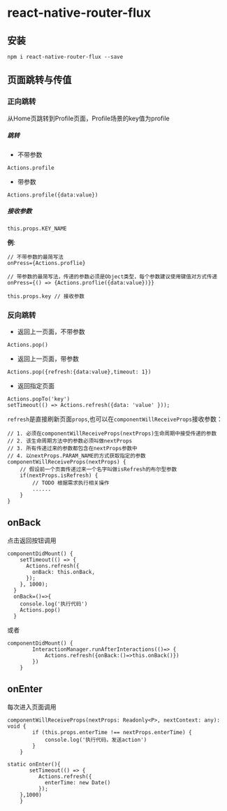 # react-native-router-flux

## 安装

```
npm i react-native-router-flux --save
```

## 页面跳转与传值

### 正向跳转
从Home页跳转到Profile页面，Profile场景的key值为profile

##### 跳转
* 不带参数 

```
Actions.profile
```
* 带参数

```
Actions.profile({data:value})
```

##### 接收参数

```
this.props.KEY_NAME
```

**例**:

```
// 不带参数的最简写法 
onPress={Actions.proflie} 

// 带参数的最简写法，传递的参数必须是Object类型，每个参数建议使用键值对方式传递
onPress={() => {Actions.proflie({data:value})}}  

this.props.key // 接收参数
```

### 反向跳转

* 返回上一页面，不带参数

```
Actions.pop()
```

* 返回上一页面，带参数

```
Actions.pop({refresh:{data:value},timeout: 1})
```

* 返回指定页面

```
Actions.popTo('key')
setTimeout(() => Actions.refresh({data: 'value' }));        
```


`refresh`是直接刷新页面`props`,也可以在`componentWillReceiveProps`接收参数：

```
// 1. 必须在componentWillReceiveProps(nextProps)生命周期中接受传递的参数
// 2. 该生命周期方法中的参数必须叫做nextProps
// 3. 所有传递过来的参数都包含在nextProps参数中
// 4. 以nextProps.PARAM_NAME的方式获取指定的参数
componentWillReceiveProps(nextProps) {
    // 假设前一个页面传递过来一个名字叫做isRefresh的布尔型参数
    if(nextProps.isRefresh) {
        // TODO 根据需求执行相关操作
        ......
    }
}
```

## onBack

点击返回按钮调用

```
componentDidMount() {
    setTimeout(() => {
      Actions.refresh({
        onBack: this.onBack,
      });
    }, 1000);
  }
  onBack=()=>{
    console.log('执行代码')
    Actions.pop()
  }
```
或者

```
componentDidMount() {
        InteractionManager.runAfterInteractions(()=> {
            Actions.refresh({onBack:()=>this.onBack()})
        })
    }
```



## onEnter

每次进入页面调用

```
componentWillReceiveProps(nextProps: Readonly<P>, nextContext: any): void {
        if (this.props.enterTime !== nextProps.enterTime) {
            console.log('执行代码，发送action')
        }
    }
    
static onEnter(){
       setTimeout(() => {
          Actions.refresh({
            enterTime: new Date()
          });
    },1000)
    }
```

